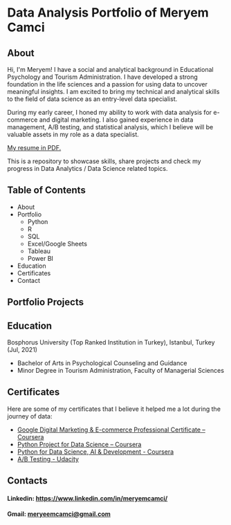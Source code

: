 
# Data Analysis Portfolio of Meryem Camci

## About
Hi, I'm Meryem! I have a social and analytical background in Educational Psychology and Tourism Administration. I have developed a strong foundation in the life sciences and a passion for using data to uncover meaningful insights. I am excited to bring my technical and analytical skills to the field of data science as an entry-level data specialist.

During my early career, I honed my ability to work with data analysis for e-commerce and digital marketing. I also gained experience in data management, A/B testing, and statistical analysis, which I believe will be valuable assets in my role as a data specialist.

[My resume in PDF.](https://drive.google.com/file/d/1DJWrM6fu3jvUQA8kLjG5PldGlt0-NjaB/view?usp=sharing)

This is a repository to showcase skills, share projects and check my progress in Data Analytics / Data Science related topics.

## Table of Contents

* About
* Portfolio
  * Python
  * R
  * SQL
  * Excel/Google Sheets
  * Tableau
  * Power BI 
* Education
* Certificates
* Contact

## Portfolio Projects

## Education

Bosphorus University (Top Ranked Institution in Turkey), Istanbul, Turkey  (Jul, 2021)                                           
 * Bachelor of Arts in Psychological Counseling and Guidance
 * Minor Degree in Tourism Administration, Faculty of Managerial Sciences

## Certificates

Here are some of my certificates that I believe it helped me a lot during the journey of data: 

* [Google Digital Marketing & E-commerce Professional Certificate – Coursera](https://coursera.org/share/29facdf340e872ce32c4ba1d69f3c448)
* [Python Project for Data Science – Coursera](https://coursera.org/share/e44ab96f41677bd0adce5fbee2bae8e4)
* [Python for Data Science, AI & Development - Coursera](https://coursera.org/share/65b7ed491f6b1c1b804dbbc4cbbbda7a)
* [A/B Testing - Udacity](https://www.udacity.com/enrollment/ud257)

## Contacts

#### Linkedin: https://www.linkedin.com/in/meryemcamci/ 
#### Gmail: meryeemcamci@gmail.com
